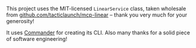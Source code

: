 

This project uses the MIT-licensed `LinearService` class, taken wholesale from
[github.com/tacticlaunch/mcp-linear](https://github.com/tacticlaunch/mcp-linear/blob/fdfb7fdd26e9b42182d0768be1d441accd4c9e01/src/services/linear-service.ts) – thank
you very much for your generosity!

It uses [Commander](https://github.com/tj/commander.js) for creating its CLI.
Also many thanks for a solid piece of software engineering!
